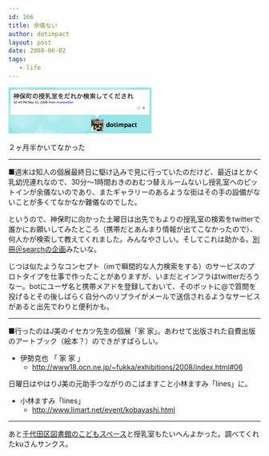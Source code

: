 ```yaml
---
id: 166
title: 余儀ない
author: dotimpact
layout: post
date: 2008-06-02
tags:
   - life
---
```

<img class="img_R" src="/hexo/images/wp-content/uploads/2008/06/twt.png" alt="twt.png" border="0" width="286" height="92" />

２ヶ月半かいてなかった

* * *

■週末は知人の個展最終日に駆け込みで見に行っていたのだけど、最近はとかく乳幼児連れなので、30分〜1時間おきのおむつ替えルームないし授乳室へのピットインが余儀ないのであり、またギャラリーのあるような街はその手の設備がないことが多くてなかなか難儀なのでした。

というので、神保町に向かった土曜日は出先でもよりの授乳室の検索をtwitterで誰かにお願いしてみたところ（携帯だとあんまり情報が出てこなかったので）、何人かが検索して教えてくれました。みんなやさしい。そしてこれは助かる。[別冊＠searchの企画][1]みたいな。

じつは似たようなコンセプト（imで瞬間的な人力検索をする）のサービスのプロトタイプを仕事で作ったことがありますが、いまだとインフラはtwitterだろうなー。botにユーザ名と携帯メアドを登録しておいて、そのボットに@で質問を投げるとその後しばらく自分へのリプライがメールで送信されるようなサービスがあると出先でわりと便利かも。

* * *

■行ったのはJ美のイセカツ先生の個展「家 家」。あわせて出版された自費出版のアートブック（絵本？）のできがすばらしい。

  * 伊勢克也 「 家 家 」 
      * <http://www18.ocn.ne.jp/~fukka/exhibitions/2008/index.html#06>

日曜日はやはりJ美の元助手つながりのこばますこと小林ますみ「lines」に。

  * 小林ますみ「lines」 
      * <http://www.limart.net/event/kobayashi.html>

* * *

あと[千代田区図書館のこどもスペース][2]と授乳室もたいへんよかった。調べてくれたkuさんサンクス。

 [1]: http://portal.nifty.com/search/backnumber.htm
 [2]: http://www.library.chiyoda.tokyo.jp/facilities/floor10.html
